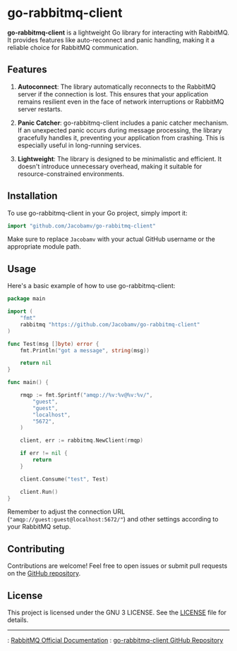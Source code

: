 
# go-rabbitmq-client

**go-rabbitmq-client** is a lightweight Go library for interacting with RabbitMQ. It provides features like auto-reconnect and panic handling, making it a reliable choice for RabbitMQ communication.

## Features

1. **Autoconnect**: The library automatically reconnects to the RabbitMQ server if the connection is lost. This ensures that your application remains resilient even in the face of network interruptions or RabbitMQ server restarts.

2. **Panic Catcher**: go-rabbitmq-client includes a panic catcher mechanism. If an unexpected panic occurs during message processing, the library gracefully handles it, preventing your application from crashing. This is especially useful in long-running services.

3. **Lightweight**: The library is designed to be minimalistic and efficient. It doesn't introduce unnecessary overhead, making it suitable for resource-constrained environments.

## Installation

To use go-rabbitmq-client in your Go project, simply import it:

```go
import "github.com/Jacobamv/go-rabbitmq-client"
```

Make sure to replace `Jacobamv` with your actual GitHub username or the appropriate module path.

## Usage

Here's a basic example of how to use go-rabbitmq-client:

```go
package main

import (
	"fmt"
	rabbitmq "https://github.com/Jacobamv/go-rabbitmq-client"
)

func Test(msg []byte) error {
	fmt.Println("got a message", string(msg))

	return nil
}

func main() {

	rmqp := fmt.Sprintf("amqp://%v:%v@%v:%v/",
		"guest",
		"guest",
		"localhost",
		"5672",
	)

	client, err := rabbitmq.NewClient(rmqp)

	if err != nil {
		return
	}

	client.Consume("test", Test)

	client.Run()
}

```

Remember to adjust the connection URL (`"amqp://guest:guest@localhost:5672/"`) and other settings according to your RabbitMQ setup.

## Contributing

Contributions are welcome! Feel free to open issues or submit pull requests on the [GitHub repository](https://github.com/Jacobamv/go-rabbitmq-client).

## License

This project is licensed under the GNU 3 LICENSE. See the [LICENSE](LICENSE) file for details.

---


: [RabbitMQ Official Documentation](https://www.rabbitmq.com/documentation.html)
: [go-rabbitmq-client GitHub Repository](https://github.com/Jacobamv/go-rabbitmq-client)
